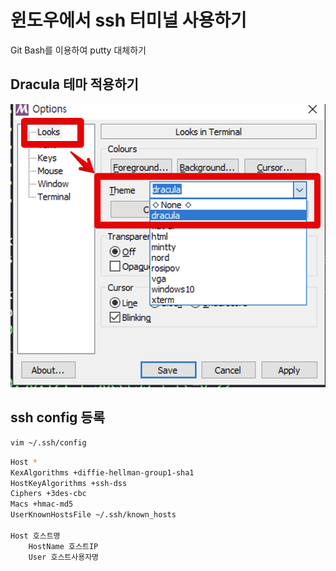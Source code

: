 # 윈도우에서 ssh 터미널 사용하기


Git Bash를 이용하여 putty 대체하기

## Dracula 테마 적용하기

![dracula2](./images/dracula2.png)

## ssh config 등록

```bash
vim ~/.ssh/config
```

```bash
Host *
KexAlgorithms +diffie-hellman-group1-sha1
HostKeyAlgorithms +ssh-dss
Ciphers +3des-cbc
Macs +hmac-md5
UserKnownHostsFile ~/.ssh/known_hosts

Host 호스트명
    HostName 호스트IP
    User 호스트사용자명

```

